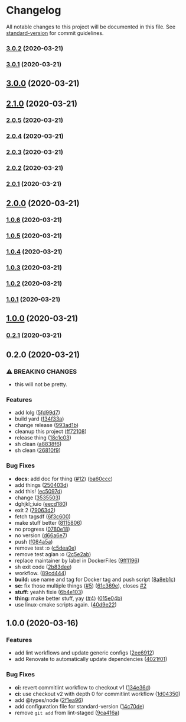 # Changelog

All notable changes to this project will be documented in this file. See [standard-version](https://github.com/conventional-changelog/standard-version) for commit guidelines.

### [3.0.2](https://github.com/vidavidorra/github-action-renovate/compare/v3.0.1...v3.0.2) (2020-03-21)

### [3.0.1](https://github.com/vidavidorra/github-action-renovate/compare/v3.0.0...v3.0.1) (2020-03-21)

## [3.0.0](https://github.com/vidavidorra/github-action-renovate/compare/v2.99.0...v3.0.0) (2020-03-21)

## [2.1.0](https://github.com/vidavidorra/github-action-renovate/compare/v2.0.5...v2.1.0) (2020-03-21)

### [2.0.5](https://github.com/vidavidorra/github-action-renovate/compare/v2.0.4...v2.0.5) (2020-03-21)

### [2.0.4](https://github.com/vidavidorra/github-action-renovate/compare/v2.0.3...v2.0.4) (2020-03-21)

### [2.0.3](https://github.com/vidavidorra/github-action-renovate/compare/v2.0.2...v2.0.3) (2020-03-21)

### [2.0.2](https://github.com/vidavidorra/github-action-renovate/compare/v2.0.1...v2.0.2) (2020-03-21)

### [2.0.1](https://github.com/vidavidorra/github-action-renovate/compare/v2.0.0...v2.0.1) (2020-03-21)

## [2.0.0](https://github.com/vidavidorra/github-action-renovate/compare/v1.0.7...v2.0.0) (2020-03-21)

### [1.0.6](https://github.com/vidavidorra/github-action-renovate/compare/v1.0.5...v1.0.6) (2020-03-21)

### [1.0.5](https://github.com/vidavidorra/github-action-renovate/compare/v1.0.4...v1.0.5) (2020-03-21)

### [1.0.4](https://github.com/vidavidorra/github-action-renovate/compare/v1.0.3...v1.0.4) (2020-03-21)

### [1.0.3](https://github.com/vidavidorra/github-action-renovate/compare/v1.0.2...v1.0.3) (2020-03-21)

### [1.0.2](https://github.com/vidavidorra/github-action-renovate/compare/v1.0.1...v1.0.2) (2020-03-21)

### [1.0.1](https://github.com/vidavidorra/github-action-renovate/compare/v1.0.0...v1.0.1) (2020-03-21)

## [1.0.0](https://github.com/vidavidorra/github-action-renovate/compare/v0.2.1...v1.0.0) (2020-03-21)

### [0.2.1](https://github.com/vidavidorra/github-action-renovate/compare/v0.2.0...v0.2.1) (2020-03-21)

<a name="0.2.0"></a>

## 0.2.0 (2020-03-21)

### ⚠ BREAKING CHANGES

- this will not be pretty.

### Features

- add lolg ([5fd99d7](https://github.com/vidavidorra/github-action-renovate/commit/5fd99d7a8f3bf3bdbca61de62e05cbc2b87d3059))
- build yard ([f34f33a](https://github.com/vidavidorra/github-action-renovate/commit/f34f33a8f4b32222259ea1deb25abbb0b4441199))
- change release ([993ad1b](https://github.com/vidavidorra/github-action-renovate/commit/993ad1b41aecafd869884a4c2623dd881fbe93e0))
- cleanup this project ([ff72108](https://github.com/vidavidorra/github-action-renovate/commit/ff721083cb3d8d5c6cdcba92045a8b05bb363ed6))
- release thing ([18c1c03](https://github.com/vidavidorra/github-action-renovate/commit/18c1c03e8e6d89a419c64c4fc7d3f58105ea7577))
- sh clean ([a8838f6](https://github.com/vidavidorra/github-action-renovate/commit/a8838f6d91bfdea8a18db629c80682ff958a3d88))
- sh clean ([26810f9](https://github.com/vidavidorra/github-action-renovate/commit/26810f98bda259830b15e31f9857b00d60be76b7))

### Bug Fixes

- **docs:** add doc for thing ([#12](https://github.com/vidavidorra/github-action-renovate/issues/12)) ([ba60ccc](https://github.com/vidavidorra/github-action-renovate/commit/ba60ccc5a4adfb3aab683754531c565baaa9a72f))
- add things ([250403d](https://github.com/vidavidorra/github-action-renovate/commit/250403d1ca0dbe9c7cfcaacd69158eba251ea19b))
- add this! ([ec5097d](https://github.com/vidavidorra/github-action-renovate/commit/ec5097d0a0f2dbb4dafc92c7a304a77c2754566e))
- change ([3535503](https://github.com/vidavidorra/github-action-renovate/commit/3535503305c2687126715ce6a5e48724627ef510))
- dghjkl;;iuio ([eecd180](https://github.com/vidavidorra/github-action-renovate/commit/eecd1801cb1e218f9eda2969f2573c5e87a79dbf))
- exit 2 ([79063d2](https://github.com/vidavidorra/github-action-renovate/commit/79063d280de6d04cfa2b259af5f4845f2ab55e18))
- fetch tagsdf ([6f3c600](https://github.com/vidavidorra/github-action-renovate/commit/6f3c6005fcf8af22262b24a78c1f8f8993c79f67))
- make stuff better ([8115806](https://github.com/vidavidorra/github-action-renovate/commit/8115806c74e98cbf83cb30d62a5911c285391ab3))
- no progress ([0780e18](https://github.com/vidavidorra/github-action-renovate/commit/0780e1878cddf2b0e881653adf9ed92657554838))
- no version ([d66a6e7](https://github.com/vidavidorra/github-action-renovate/commit/d66a6e72b6aa1491546a02dc55bf3a58281d808a))
- push ([f084a5a](https://github.com/vidavidorra/github-action-renovate/commit/f084a5a1ad7bc340df77a35417468103c0950762))
- remove test :o ([c5dea0e](https://github.com/vidavidorra/github-action-renovate/commit/c5dea0e43c01ca4fdd28d9a707aef00f3ceebf56))
- remove test agian :o ([2c5e2ab](https://github.com/vidavidorra/github-action-renovate/commit/2c5e2abe326fc7d6aaa96e8a7ce13ed54ca73078))
- replace maintainer by label in DockerFiles ([9ff1196](https://github.com/vidavidorra/github-action-renovate/commit/9ff119667fe2805acb7080bd05bb0f167f156619))
- sh exit code ([2b83dee](https://github.com/vidavidorra/github-action-renovate/commit/2b83dee33e4be70654e543e21680ebbc840f7425))
- workflow. ([89cd444](https://github.com/vidavidorra/github-action-renovate/commit/89cd4443a411abf0a5efa66560dafc6993c9801f))
- **build:** use name and tag for Docker tag and push script ([8a8eb1c](https://github.com/vidavidorra/github-action-renovate/commit/8a8eb1c1089ce05d8c76c88cfcbdc93431dc6b7f))
- **sc:** fix those multiple things ([#5](https://github.com/vidavidorra/github-action-renovate/issues/5)) ([61c369e](https://github.com/vidavidorra/github-action-renovate/commit/61c369edc0a28c78b5f43f5dbe64b2bf1207ac6b)), closes [#2](https://github.com/vidavidorra/github-action-renovate/issues/2)
- **stuff:** yeahh fixie ([6b4e103](https://github.com/vidavidorra/github-action-renovate/commit/6b4e1037a8eb8d1296a4d684a7d539b32b3ee69b))
- **thing:** make better stuff, yay ([#4](https://github.com/vidavidorra/github-action-renovate/issues/4)) ([015e04b](https://github.com/vidavidorra/github-action-renovate/commit/015e04bdfea89d58063a6ed30717401c2b3625a4))
- use linux-cmake scripts again. ([40d9e22](https://github.com/vidavidorra/github-action-renovate/commit/40d9e22dc9739f0ce566fac7239c49b7e2cf161b))

## 1.0.0 (2020-03-16)

### Features

- add lint workflows and update generic configs ([2ee6912](https://github.com/vidavidorra/repo-template/commit/2ee691247b656456eb97436c257c46b9fb955818))
- add Renovate to automatically update dependencies ([4021f01](https://github.com/vidavidorra/repo-template/commit/4021f0118d1f445e4a39a95cbcdd2dba52c70051))

### Bug Fixes

- **ci:** revert commitlint workflow to checkout v1 ([134e36d](https://github.com/vidavidorra/repo-template/commit/134e36dc47fea25980d6bcf7074be61f2521fbdf))
- **ci:** use checkout v2 with depth 0 for commitlint workflow ([1d04350](https://github.com/vidavidorra/repo-template/commit/1d04350a2c06ffd7b9a6f471dac5da158ca26612))
- add @types/node ([2f1ea96](https://github.com/vidavidorra/repo-template/commit/2f1ea967780af1d384daf7882f233c1e89ef1ef1))
- add configuration file for standard-version ([14c70de](https://github.com/vidavidorra/repo-template/commit/14c70de4ce3b80c9a0f05024b5123fb633a0608b))
- remove `git add` from lint-staged ([9ca416a](https://github.com/vidavidorra/repo-template/commit/9ca416aaac4fe3130a5c6f2846532a948c0008e9))
